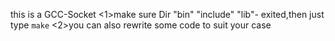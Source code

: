 this is a GCC-Socket 
<1>make sure Dir "bin" "include" "lib"- exited,then just type `make`
<2>you can also rewrite some code to suit your case
